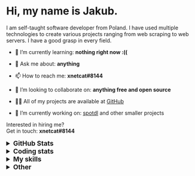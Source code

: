 # Hi, my name is Jakub.

I am self-taught software developer from Poland. I have used multiple technologies to create various projects ranging from web scraping to web servers. I have a good grasp in every field.

- 🌱 I’m currently learning: **nothing right now :((**

- 💬 Ask me about: **anything**

- 📫 How to reach me: **xnetcat#8144**

- 👯 I’m looking to collaborate on: **anything free and open source**

- 👨‍💻 All of my projects are available at [GitHub](https://github.com/xnetcat?tab=repositories)

- 🔭 I’m currently working on: [spotdl](https://github.com/spotDL/spotify-downloader) and other smaller projects

Interested in hiring me?  
Get in touch: **xnetcat#8144**

<details>
  <summary style="font-size:1.25em"><strong>GitHub Stats</strong></summary>
  <a href="https://github.com/anuraghazra/github-readme-stats" title="Go to Source">
    <img height=175 align="center" src="https://github-readme-stats.vercel.app/api?username=xnetcat&show_icons=true&theme=gotham">
  </a>
  <a href="https://github.com/anuraghazra/github-readme-stats">
  <img height=175 align="center" src="https://github-readme-stats.vercel.app/api/top-langs/?username=xnetcat&title_color=2aa889&text_color=99d1ce&icon_color=2bbc8a&bg_color=0c1014&langs_count=8&layout=compact" />
  </a>
</details>

<details>
  <summary style="font-size:1.25em"><strong>Coding stats</strong></summary>
  <!--START_SECTION:waka-->
<div class="waka-stats"><strong>🐱 My GitHub Data</strong>
<ul>
<li>🏆 26 Contributions in the Year 2023
<li>📦 75.4 kB Used in GitHub's Storage
<li>💼 Opted to Hire
<li>📜 20 Public Repositories
<li>🔑 2 Private Repositories
</ul><pre lang="text">
<strong>📅 I'm Most Productive on Saturday</strong>
<code>Monday       60 commits     ██░░░░░░░░░░░░░░░░░░░░░░░   10.71% 
Tuesday      90 commits     ████░░░░░░░░░░░░░░░░░░░░░   16.07% 
Wednesday    53 commits     ██░░░░░░░░░░░░░░░░░░░░░░░   9.46% 
Thursday     68 commits     ███░░░░░░░░░░░░░░░░░░░░░░   12.14% 
Friday       82 commits     ███░░░░░░░░░░░░░░░░░░░░░░   14.64% 
Saturday     109 commits    ████░░░░░░░░░░░░░░░░░░░░░   19.46% 
Sunday       98 commits     ████░░░░░░░░░░░░░░░░░░░░░   17.5%</code>
</pre>

<pre lang="text"><strong>📊 This Week I Spent My Time On</strong>
<code>⌚︎  Time Zone: Europe/Warsaw
💬︎  Programming Languages: 
Python                   21 hrs 37 mins      ███████████████████████░░   93.75% 
Vue.js                   26 mins             ░░░░░░░░░░░░░░░░░░░░░░░░░   1.94% 
JavaScript               18 mins             ░░░░░░░░░░░░░░░░░░░░░░░░░   1.34% 
Markdown                 15 mins             ░░░░░░░░░░░░░░░░░░░░░░░░░   1.15% 
JSON                     15 mins             ░░░░░░░░░░░░░░░░░░░░░░░░░   1.15%
🔥  Editors: 
VS Code                  23 hrs 3 mins       █████████████████████████   100.0%
🐱‍‍💻   Projects: 
spotify-downloader       21 hrs 56 mins      ███████████████████████░░   95.12% 
web-ui                   47 mins             ░░░░░░░░░░░░░░░░░░░░░░░░░   3.4% 
syncedlyrics             20 mins             ░░░░░░░░░░░░░░░░░░░░░░░░░   1.47%
‍‍💻   Operating System: 
Mac                      19 hrs 17 mins      █████████████████████░░░░   83.64% 
Windows                  3 hrs 46 mins       ████░░░░░░░░░░░░░░░░░░░░░   16.36%</code></pre><pre lang="text">
<strong>I Mostly Code in Python</strong>
<code>Python                   10 repos            █████████████░░░░░░░░░░░░   52.63% 
JavaScript               3 repos             ████░░░░░░░░░░░░░░░░░░░░░   15.79% 
HTML                     2 repos             ██░░░░░░░░░░░░░░░░░░░░░░░   10.53% 
TypeScript               2 repos             ██░░░░░░░░░░░░░░░░░░░░░░░   10.53% 
Jupyter Notebook         1 repo              █░░░░░░░░░░░░░░░░░░░░░░░░   5.26%</code>
</pre>

**Timeline**

![Chart not found](https://raw.githubusercontent.com/xnetcat/xnetcat/master/charts/bar_graph.png) 


 Last Updated on 29/01/2023 01:51:40 UTC
<!--END_SECTION:waka-->
</details>

<details>
  <summary style="font-size:1.25em"><strong>My skills</strong></summary>
 
 ## Languages

![JavaScript](https://img.shields.io/badge/javascript%20-%23323330.svg?&style=for-the-badge&logo=javascript&logoColor=%23F7DF1E)
![Python](https://img.shields.io/badge/python%20-%2314354C.svg?&style=for-the-badge&logo=python&logoColor=white)
![HTML5](https://img.shields.io/badge/html5%20-%23E34F26.svg?&style=for-the-badge&logo=html5&logoColor=white)
![CSS3](https://img.shields.io/badge/css3%20-%231572B6.svg?&style=for-the-badge&logo=css3&logoColor=white)
![Shell Script](https://img.shields.io/badge/shell_script%20-%23121011.svg?&style=for-the-badge&logo=gnu-bash&logoColor=white)
![Markdown](https://img.shields.io/badge/markdown-%23000000.svg?&style=for-the-badge&logo=markdown&logoColor=white)

## Frameworks

![Flask](https://img.shields.io/badge/flask%20-%23000.svg?&style=for-the-badge&logo=flask&logoColor=white)
![Selenium](https://img.shields.io/badge/selenium%20-%2343B02A.svg?&style=for-the-badge&logo=selenium&logoColor=white)

## Version Control

![Git](https://img.shields.io/badge/git%20-%23F05033.svg?&style=for-the-badge&logo=git&logoColor=white)
![GitHub](https://img.shields.io/badge/github%20-%23121011.svg?&style=for-the-badge&logo=github&logoColor=white)

## CI

![GitHub Actions](https://img.shields.io/badge/github%20actions%20-%232671E5.svg?&style=for-the-badge&logo=github%20actions&logoColor=white)

## Other

![Jupyter](https://img.shields.io/badge/Jupyter%20-%23F37626.svg?&style=for-the-badge&logo=Jupyter&logoColor=white)

</details>

<details>
  <summary style="font-size:1.25em"><strong>Other</strong></summary>

## Contact

[![protonmail](https://img.shields.io/badge/protonmail-%238B89CC.svg?&style=for-the-badge&logo=protonmail&logoColor=white)](mailto:xnetcat@pm.me)
[![gmail](https://img.shields.io/badge/gmail-%23D14836.svg?&style=for-the-badge&logo=gmail&logoColor=white)](mailto:xnetcat.dev@gmail.com)
![discord](https://img.shields.io/badge/xnetcat%238144-7289DA.svg?&style=for-the-badge&logo=discord&logoColor=white)

</details>

